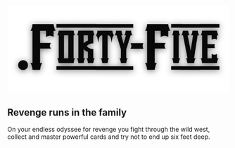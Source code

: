 ![logo](./assets/textures/logo.png)

## Revenge runs in the family

On your endless odyssee for revenge you fight through the
wild west, collect and master powerful cards and try not to
end up six feet deep.
